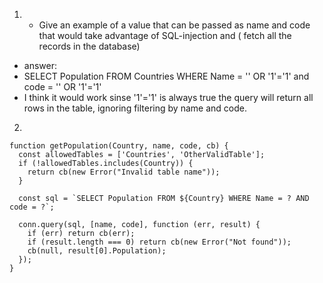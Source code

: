 1. - Give an example of a value that can be passed as name and code that would take advantage of SQL-injection and ( fetch all the records in the database)
- answer:
- SELECT Population FROM Countries WHERE Name = '' OR '1'='1' and code = '' OR '1'='1'
- I think it would work sinse '1'='1' is always true the query will return all rows in the table, ignoring filtering by name and code.

2. 
```
function getPopulation(Country, name, code, cb) {
  const allowedTables = ['Countries', 'OtherValidTable']; 
  if (!allowedTables.includes(Country)) {
    return cb(new Error("Invalid table name"));
  }

  const sql = `SELECT Population FROM ${Country} WHERE Name = ? AND code = ?`;

  conn.query(sql, [name, code], function (err, result) {
    if (err) return cb(err);
    if (result.length === 0) return cb(new Error("Not found"));
    cb(null, result[0].Population);
  });
}
```